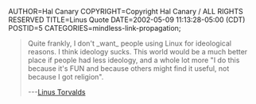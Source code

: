 AUTHOR=Hal Canary
COPYRIGHT=Copyright Hal Canary / ALL RIGHTS RESERVED
TITLE=Linus Quote
DATE=2002-05-09 11:13:28-05:00 (CDT)
POSTID=5
CATEGORIES=mindless-link-propagation;

> Quite frankly, I don't \_want\_ people using Linux for ideological reasons. I think ideology sucks. This world would be a much better place if people had less ideology, and a whole lot more "I do this because it's FUN and because others might find it useful, not because I got religion".
>
> \---[Linus Torvalds](http://lwn.net/2002/0425/a/ideology-sucks.php3)
